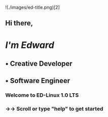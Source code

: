 !(./images/ed-title.png)[2]


##   Hi there, 

#  *I'm Edward*

##   • Creative Developer
##   • Software Engineer





### Welcome to ED-Linux 1.0 LTS
### →→ Scroll or type "help" to get started
